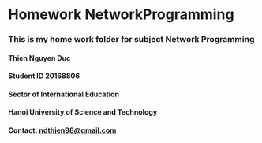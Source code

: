 # Homework NetworkProgramming
### This is my home work folder for subject Network Programming
#### Thien Nguyen Duc
#### Student ID 20168806
#### Sector of International Education 
#### Hanoi University of Science and Technology
#### Contact: ndthien98@gmail.com
